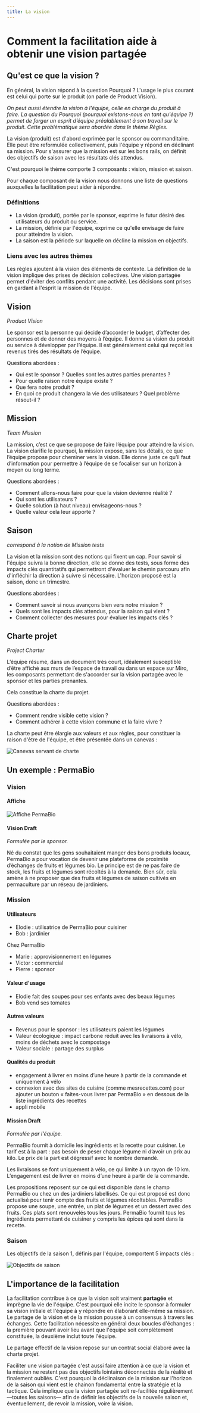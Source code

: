 ```yaml
---
title: La vision
---
```


# Comment la facilitation aide à obtenir une vision partagée

## Qu'est ce que la vision ?

En général, la vision répond à la question Pourquoi ?
L'usage le plus courant est celui qui porte sur le produit (on parle de Product Vision).

*On peut aussi étendre la vision à l'équipe, celle en charge du produit à faire. La question du Pourquoi (pourquoi existons-nous en tant qu'équipe ?) permet de forger un esprit d’équipe préalablement à son travail sur le produit. Cette problématique  sera abordée dans le thème Règles.*

La vision (produit) est d'abord exprimée par le sponsor ou commanditaire. Elle peut être reformulée collectivement, puis l'équipe y répond en déclinant sa mission. Pour s'assurer que la mission est sur les bons rails, on définit des objectifs de saison avec les résultats clés attendus.

C'est pourquoi le thème comporte 3 composants : vision, mission et saison.

Pour chaque composant de la vision nous donnons une liste de questions auxquelles la facilitation peut aider à répondre.

### Définitions
- La vision (produit), portée par le sponsor, exprime le futur désiré des utilisateurs du produit ou service.
- La mission, définie par l'équipe, exprime ce qu'elle envisage de faire pour atteindre la vision.
- La saison est la période sur laquelle on décline la mission en objectifs.

### Liens avec les autres thèmes

Les règles ajoutent à la vision des éléments de contexte. La définition de la vision implique des prises de décision collectives. Une vision partagée permet d'éviter des conflits pendant une activité. Les décisions sont prises en gardant à l'esprit la mission de l'équipe.

## Vision
*Product Vision*

Le sponsor est la personne qui décide d’accorder le budget, d’affecter des personnes et de donner des moyens à l’équipe. Il donne sa vision du produit ou service à développer par l’équipe. Il est généralement celui qui reçoit les revenus tirés des résultats de l’équipe.

Questions abordées :
- Qui est le sponsor ? Quelles sont les autres parties prenantes ?
- Pour quelle raison notre équipe existe ?
- Que fera notre produit ?
- En quoi ce produit changera la vie des utilisateurs ? Quel problème résout-il ?

## Mission

_Team Mission_

La mission, c’est ce que se propose de faire l’équipe pour atteindre la vision. La vision clarifie le pourquoi, la mission expose, sans les détails, ce que l’équipe propose pour cheminer vers la vision. Elle donne juste ce qu’il faut d’information pour permettre à l’équipe de se focaliser sur un horizon à moyen ou long terme.

Questions abordées :
- Comment allons-nous faire pour que la vision devienne réalité ?
- Qui sont les utilisateurs ?
- Quelle solution (à haut niveau) envisageons-nous ?
- Quelle valeur cela leur apporte ?

## Saison

_correspond à la notion de Mission tests_

La vision et la mission sont des notions qui fixent un cap. Pour savoir si l'équipe suivra la bonne direction, elle se donne des tests, sous forme des impacts clés quantitatifs qui permettront d'évaluer le chemin parcouru afin d'infléchir la direction à suivre si nécessaire. L'horizon proposé est la saison, donc un trimestre.

Questions abordées :
- Comment savoir si nous avançons bien vers notre mission ?
- Quels sont les impacts clés attendus, pour la saison qui vient ?
- Comment collecter des mesures pour évaluer les impacts clés ?

## Charte projet

*Project Charter*

L’équipe résume, dans un document très court, idéalement susceptible d’être affiché aux murs de l’espace de travail ou dans un espace sur Miro, les composants permettant de s'accorder sur la vision partagée avec le sponsor et les parties prenantes.

Cela constitue la charte du projet.

Questions abordées :
- Comment rendre visible cette vision ?
- Comment adhérer à cette vision commune et la faire vivre ?

La charte peut être élargie aux valeurs et aux règles, pour constituer la raison d'être de l'équipe, et être présentée dans un canevas :

![Canevas servant de charte](/faci-disc/assets/charte.png)

## Un exemple : PermaBio

### Vision

#### Affiche

![Affiche PermaBio](/faci-disc/assets/affiche.jpg)

#### Vision Draft
*Formulée par le sponsor.*

Né du constat que les gens souhaitaient manger des bons produits locaux, PermaBio a pour vocation de devenir une plateforme de proximité d’échanges de fruits et légumes bio.
Le principe est de ne pas faire de stock, les fruits et légumes sont récoltés à la demande. Bien sûr, cela amène à ne proposer que des fruits et légumes de saison cultivés en permaculture par un réseau de jardiniers.

### Mission

#### Utilisateurs

- Elodie : utilisatrice de PermaBio pour cuisiner
- Bob : jardinier

Chez PermaBio
- Marie : approvisionnement en légumes
- Victor : commercial
- Pierre : sponsor

#### Valeur d'usage
- Elodie fait des soupes pour ses enfants avec des beaux légumes
- Bob vend ses tomates

#### Autres valeurs
- Revenus pour le sponsor : les utilisateurs paient les légumes
- Valeur écologique :  impact carbone réduit avec les livraisons à vélo, moins de déchets avec le compostage
- Valeur sociale : partage des surplus

#### Qualités du produit

- engagement à livrer en moins d’une heure à partir de la commande et uniquement à vélo
- connexion avec des sites de cuisine (comme mesrecettes.com) pour ajouter un bouton « faites-vous livrer par PermaBio » en dessous de la liste ingrédients des recettes
- appli mobile

#### Mission Draft

*Formulée par l'équipe.*

PermaBio fournit à domicile les ingrédients et la recette pour cuisiner. Le tarif est à la part : pas besoin de peser chaque légume ni d’avoir un prix au kilo. Le prix de la part est dégressif avec le nombre demandé.

Les livraisons se font uniquement à vélo, ce qui limite à un rayon de 10 km. L’engagement est de livrer en moins d’une heure à partir de la commande.

Les propositions reposent sur ce qui est disponible dans le champ PermaBio ou chez un des jardiniers labellisés. Ce qui est proposé est donc actualisé pour tenir compte des fruits et légumes récoltables. PermaBio propose une soupe, une entrée, un plat de légumes et un dessert avec des fruits.
Ces plats sont renouvelés tous les jours. PermaBio fournit tous les ingrédients permettant de cuisiner y compris les épices qui sont dans la recette.

### Saison

Les objectifs de la saison 1, définis par l'équipe, comportent 5 impacts clés :

![Objectifs de saison](/faci-disc/assets/saison.png)

## L'importance de la facilitation

La facilitation contribue à ce que la vision soit vraiment **partagée** et imprègne la vie de l'équipe.
C'est pourquoi elle incite le sponsor à formuler sa vision initiale et l'équipe à y répondre en élaborant elle-même sa mission. Le partage de la vision et de la mission pousse à un consensus à travers les échanges.
Cette facilitation nécessite en général deux boucles d'échanges : la première pouvant avoir lieu avant que l'équipe soit complètement constituée, la deuxième inclut toute l'équipe.

Le partage effectif de la vision repose sur un contrat social élaboré avec la charte projet.

Faciliter une vision partagée c'est aussi faire attention à ce que la vision et la mission ne restent pas des objectifs lointains déconnectés de la réalité et finalement oubliés.
C'est pourquoi la déclinaison de la mission sur l'horizon de la saison qui vient est le chainon fondamental entre la stratégie et la tactique.
Cela implique que la vision partagée soit re-facilitée régulièrement —toutes les saisons— afin de définir les objectifs de la nouvelle saison et, éventuellement, de revoir la mission, voire la vision.
